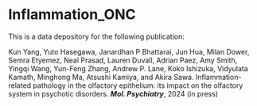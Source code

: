 # Inflammation_ONC

This is a data depository for the following publication:

Kun Yang, Yuto Hasegawa, Janardhan P Bhattarai, Jun Hua, Milan Dower, Semra Etyemez, Neal Prasad, Lauren Duvall, Adrian Paez, Amy Smith, Yingqi Wang, Yun-Feng Zhang, Andrew P. Lane, Koko Ishizuka, Vidyulata Kamath, Minghong Ma, Atsushi Kamiya, and Akira Sawa. Inflammation-related pathology in the olfactory epithelium: its impact on the olfactory system in psychotic disorders. <b><i>Mol. Psychiatry</i></b>, 2024 (in press)
